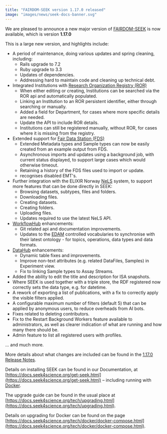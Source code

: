 ```yaml
---
title: "FAIRDOM-SEEK version 1.17.0 released"
image: "images/news/seek-docs-banner.svg"
---
```


We are pleased to announce a new major version of [FAIRDOM-SEEK](/fairdomseek) is now available, which is version **1.17.0**

This is a large new version, and highlights include:

* A period of maintenance, doing various updates and spring cleaning, including:
    * Rails upgrade to 7.2
    * Ruby upgrade to 3.3
    * Updates of dependencies.
    * Addressing hard to maintain code and cleaning up technical debt.
* Integrated Institutions with [Research Organization Registry (ROR)](https://ror.org/)
    * When either editing or creating, Institutions can be searched via the ROR api and automatically populated.
    * Linking an Institution to an ROR persistent identifier, either through searching or manually.
    * Added a field for Department, for cases where more specific details are needed.
    * Update the API to include ROR details.
    * Institutions can still be registered manually, without ROR, for cases where it is missing from the registry.
* Extended support for [Fair Data Station (FDS)](https://fairds.fairbydesign.nl/)
    * Extended Metadata types and Sample types can now be easily created from an example output from FDS.
    * Asynchronous imports and updates using a background job, with current status displayed, to support large cases which would otherwise timeout.
    * Retaining a history of the FDS files used to import or update.
    * recognises disabled EMT's.
* Further integration with the ELIXIR Norway [NeLS](https://elixir.no/Services-bak/nels) system, to support more features that can be done directly in SEEK:
    * Browsing datasets, subtypes, files and folders.
    * Downloading files.
    * Creating datasets.
    * Creating folders.
    * Uploading files.
    * Updates required to use the latest NeLS API.
* [WorkflowHub](https://about.workflowhub.eu/) enhancements:
    * Git related api and documentation improvements.
    * Updates to the [EDAM](https://edamontology.org/page) controlled vocabularies to synchronise with their latest ontology - for topics, operations, data types and data formats.
* [DataHub](https://fair-dom.org/fairdom-in-use/Datahub) enhancements:
    * Dynamic table fixes and improvements.
    * Improve non-text attributes (e.g. related DataFiles, Samples) in Experiment view.
    * Fix to linking Sample types to Assay Streams.
* Added the ability to edit the title and description for ISA snapshots.
* Where SEEK is used together with a triple store, the RDF registered now correctly sets the data type, e.g. for datetime.
* A rework of exporting a list of publications, with a fix to correctly apply the visible filters applied.
* A configurable maximum number of filters (default 5) that can be applied by anonymous users, to reduce overheads from AI bots.
* Fixes related to deleting contributors.
* Fix to the Restart Background Workers feature available to administrators, as well as clearer indication of what are running and how many there should be.
* Admin feature to list all registered users with profiles.

  
... and much more.

More details about what changes are included can be found in the [1.17.0 Release Notes](https://docs.seek4science.org/tech/releases/#version-1170).

Details on installing SEEK can be found in our Documentation, at [https://docs.seek4science.org/get-seek.html](https://docs.seek4science.org/get-seek.html) – including running with [Docker](https://www.docker.com/).

The upgrade guide can be found in the usual place at [https://docs.seek4science.org/tech/upgrading.html](https://docs.seek4science.org/tech/upgrading.html).

Details on upgrading for Docker can be found on the page [https://docs.seek4science.org/tech/docker/docker-compose.html](https://docs.seek4science.org/tech/docker/docker-compose.html).